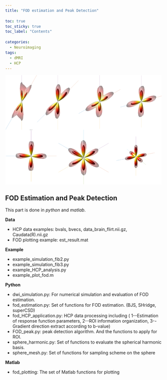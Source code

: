 ```yaml
---
title: "FOD estimation and Peak Detection"

toc: true
toc_sticky: true
toc_label: "Contents"

categories:
  - Neuroimaging
tags:
  - dMRI
  - HCP
---
```


![Estimated FOD via BJS](/assets/images/dmri/bjs.png)

## FOD Estimation and Peak Detection
This part is done in *python* and *matlab*.

**Data**

* HCP data examples: bvals, bvecs, data_brain_flirt.nii.gz, Caudata(R).nii.gz
* FOD plotting example: est_result.mat

**Example**

* example_simulation_fib2.py
* example_simulation_fib3.py
* example_HCP_analysis.py
* example_plot_fod.m

**Python**

* dwi_simulation.py: For numerical simulation and evaluation of FOD estimation.
* fod_estimation.py: Set of functions for FOD estimation. (BJS, SHridge, superCSD)
* fod_HCP_application.py: HCP data processing including ( 1--Estimation of response function parameters, 2--ROI information organization, 3--Gradient direction extract according to b-value)
* FOD_peak.py: peak detection algorithm. And the functions to apply for ROI.
* sphere_harmonic.py: Set of functions to evaluate the spherical harmonic basis.
* sphere_mesh.py: Set of functions for sampling scheme on the sphere

**Matlab**

* fod_plotting: The set of Matlab functions for plotting
